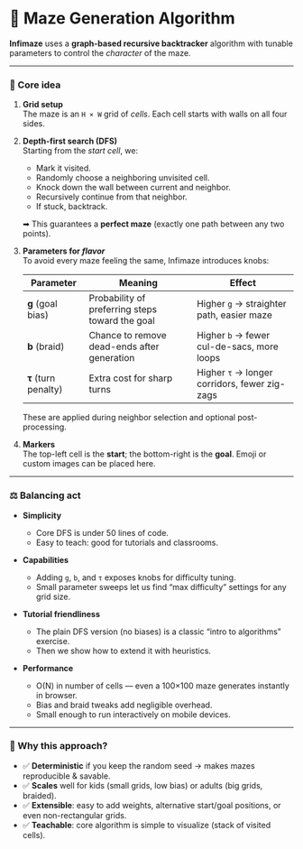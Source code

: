 # 📐 Maze Generation Algorithm

**Infimaze** uses a **graph-based recursive backtracker** algorithm with tunable parameters to control the *character* of the maze.

---

### 🔧 Core idea

1. **Grid setup**  
   The maze is an `H × W` grid of *cells*. Each cell starts with walls on all four sides.

2. **Depth-first search (DFS)**  
   Starting from the *start cell*, we:
   - Mark it visited.
   - Randomly choose a neighboring unvisited cell.
   - Knock down the wall between current and neighbor.
   - Recursively continue from that neighbor.
   - If stuck, backtrack.

   ➡ This guarantees a **perfect maze** (exactly one path between any two points).

3. **Parameters for *flavor***  
   To avoid every maze feeling the same, Infimaze introduces knobs:

   | Parameter | Meaning | Effect |
   |-----------|---------|--------|
   | **g** (goal bias) | Probability of preferring steps toward the goal | Higher `g` → straighter path, easier maze |
   | **b** (braid) | Chance to remove dead-ends after generation | Higher `b` → fewer cul-de-sacs, more loops |
   | **τ** (turn penalty) | Extra cost for sharp turns | Higher `τ` → longer corridors, fewer zig-zags |

   These are applied during neighbor selection and optional post-processing.

4. **Markers**  
   The top-left cell is the **start**; the bottom-right is the **goal**. Emoji or custom images can be placed here.

---

### ⚖️ Balancing act

- **Simplicity**  
  - Core DFS is under 50 lines of code.  
  - Easy to teach: good for tutorials and classrooms.  

- **Capabilities**  
  - Adding `g`, `b`, and `τ` exposes knobs for difficulty tuning.  
  - Small parameter sweeps let us find “max difficulty” settings for any grid size.  

- **Tutorial friendliness**  
  - The plain DFS version (no biases) is a classic “intro to algorithms” exercise.  
  - Then we show how to extend it with heuristics.  

- **Performance**  
  - O(N) in number of cells — even a 100×100 maze generates instantly in browser.  
  - Bias and braid tweaks add negligible overhead.  
  - Small enough to run interactively on mobile devices.  

---

### 🧭 Why this approach?

- ✅ **Deterministic** if you keep the random seed → makes mazes reproducible & savable.  
- ✅ **Scales** well for kids (small grids, low bias) or adults (big grids, braided).  
- ✅ **Extensible**: easy to add weights, alternative start/goal positions, or even non-rectangular grids.  
- ✅ **Teachable**: core algorithm is simple to visualize (stack of visited cells).  
